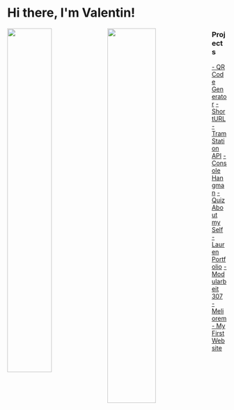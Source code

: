 # Hi there, I'm Valentin! 

<img align="left"  width="45%" src="https://github-readme-stats.vercel.app/api?username=classValentin&show_icons=true&theme=radical" />

<img align="left" width="47%" src="https://github-readme-stats.vercel.app/api/top-langs/?username=classValentin&layout=compact" />

### Projects
<a float="left" href="https://classvalentin.github.io/projekte/comingSoon.html">- QR Code Generator</a>
<a float="left" href="https://classvalentin.github.io/projekte/comingSoon.html">- ShortURL</a>
<a float="left" href="https://classvalentin.github.io/projekte/TramAPI.html">- Tram Station API</a>
<a float="left" href="https://classvalentin.github.io/projekte/hangman.html">- Console Hangman</a>
<a float="left" href="https://classvalentin.github.io/projekte/quiz.html">- Quiz About my Self</a>
<a float="left" href="https://classvalentin.github.io/projekte/izzy.html">- Lauren Portfolio</a>
<a float="left" href="https://classvalentin.github.io/projekte/modul.html">- Modularbeit 307</a>
<a float="left" href="https://classvalentin.github.io/projekte/meliorem.html">- Meliorem</a>
<a float="left" href="https://classvalentin.github.io/projekte/portfolioOne.html">- My First Website</a>
